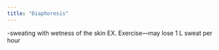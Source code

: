 ```yaml
---
title: "Diaphoresis"
---
```

-sweating with wetness of the skin
EX. Exercise&#8212;may lose 1 L sweat per hour

